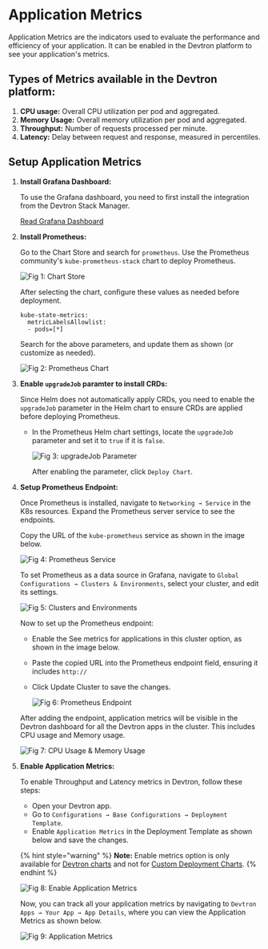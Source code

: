 # Application Metrics

Application Metrics are the indicators used to evaluate the performance and efficiency of your application. It can be enabled in the Devtron platform to see your application's metrics.

## Types of Metrics available in the Devtron platform:

1. **CPU usage:** Overall CPU utilization per pod and aggregated.
2. **Memory Usage:** Overall memory utilization per pod and aggregated.
3. **Throughput:** Number of requests processed per minute.
4. **Latency:** Delay between request and response, measured in percentiles.

## Setup Application Metrics

1. **Install Grafana Dashboard:** 

    To use the Grafana dashboard, you need to first install the integration from the Devtron Stack Manager. 

    [Read Grafana Dashboard](https://docs.devtron.ai/devtron/v0.7/usage/integrations/grafana)

2. **Install Prometheus:**
   
    Go to the Chart Store and search for `prometheus`. Use the Prometheus community's `kube-prometheus-stack` chart to deploy Prometheus.

    ![Fig 1: Chart Store](https://devtron-public-asset.s3.us-east-2.amazonaws.com/images/creating-application/app-metrics/app2.jpg)

    After selecting the chart, configure these values as needed before deployment.

    ```
    kube-state-metrics: 
	  metricLabelsAllowlist:   
	  - pods=[*]
    ```

    Search for the above parameters, and update them as shown (or customize as needed).

    ![Fig 2: Prometheus Chart](https://devtron-public-asset.s3.us-east-2.amazonaws.com/images/creating-application/app-metrics/app3.jpg)

3. **Enable `upgradeJob` paramter to install CRDs:**

   Since Helm does not automatically apply CRDs, you need to enable the `upgradeJob` parameter in the Helm chart to ensure CRDs are applied before deploying Prometheus.

    - In the Prometheus Helm chart settings, locate the `upgradeJob` parameter and set it to `true` if it is `false`.
      
      	![Fig 3: upgradeJob Parameter](https://devtron-public-asset.s3.us-east-2.amazonaws.com/images/creating-application/app-metrics/app-new2.jpg)
      
     	After enabling the parameter, click `Deploy Chart`.

4. **Setup Prometheus Endpoint:**
   
    Once Prometheus is installed, navigate to `Networking → Service` in the K8s resources. Expand the Prometheus server service to see the endpoints. 

    Copy the URL of the `kube-prometheus` service as shown in the image below.

    ![Fig 4: Prometheus Service](https://devtron-public-asset.s3.us-east-2.amazonaws.com/images/creating-application/app-metrics/app4.jpg)

    To set Prometheus as a data source in Grafana, navigate to `Global Configurations → Clusters & Environments`, select your cluster, and edit its settings.

    ![Fig 5: Clusters and Environments](https://devtron-public-asset.s3.us-east-2.amazonaws.com/images/creating-application/app-metrics/app5.jpg)

    Now to set up the Prometheus endpoint:
    - Enable the See metrics for applications in this cluster option, as shown in the image below.
    - Paste the copied URL into the Prometheus endpoint field, ensuring it includes `http://`
    - Click Update Cluster to save the changes.

    	![Fig 6: Prometheus Endpoint](https://devtron-public-asset.s3.us-east-2.amazonaws.com/images/creating-application/app-metrics/app6.jpg)

    After adding the endpoint, application metrics will be visible in the Devtron dashboard for all the Devtron apps in the cluster. This includes CPU usage and Memory usage.

    ![Fig 7: CPU Usage & Memory Usage](https://devtron-public-asset.s3.us-east-2.amazonaws.com/images/creating-application/app-metrics/app7.jpg)

5. **Enable Application Metrics:**

    To enable Throughput and Latency metrics in Devtron, follow these steps:
      - Open your Devtron app.
      - Go to `Configurations → Base Configurations → Deployment Template`.
      - Enable `Application Metrics` in the Deployment Template as shown below and save the changes.

   {% hint style="warning" %}
**Note:** Enable metrics option is only available for [Devtron charts](https://docs.devtron.ai/usage/deploy-chart) and not for [Custom Deployment Charts](https://docs.devtron.ai/devtron/v0.6/global-configurations/custom-charts).
{% endhint %}


      ![Fig 8: Enable Application Metrics](https://devtron-public-asset.s3.us-east-2.amazonaws.com/images/creating-application/app-metrics/app8.jpg)

      Now, you can track all your application metrics by navigating to `Devtron Apps → Your App → App Details`, where you can view the Application Metrics as shown below.

      ![Fig 9: Application Metrics](https://devtron-public-asset.s3.us-east-2.amazonaws.com/images/creating-application/app-metrics/app-new3.jpg)

